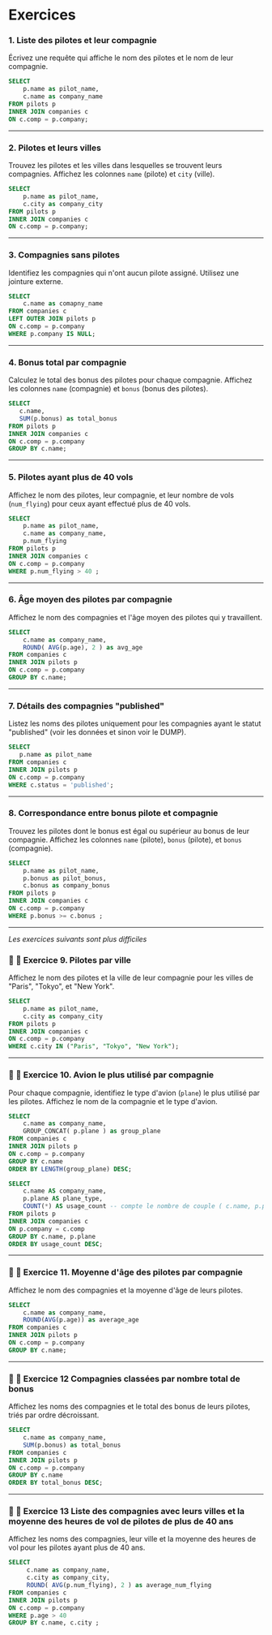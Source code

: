 # Exercices

### **1. Liste des pilotes et leur compagnie**
Écrivez une requête qui affiche le nom des pilotes et le nom de leur compagnie.

```sql
SELECT 
    p.name as pilot_name,
    c.name as company_name
FROM pilots p
INNER JOIN companies c
ON c.comp = p.company;
```

---

### **2. Pilotes et leurs villes**
Trouvez les pilotes et les villes dans lesquelles se trouvent leurs compagnies. Affichez les colonnes `name` (pilote) et `city` (ville).

```sql
SELECT
    p.name as pilot_name,
    c.city as company_city
FROM pilots p 
INNER JOIN companies c 
ON c.comp = p.company; 
```

---

### **3. Compagnies sans pilotes**
Identifiez les compagnies qui n'ont aucun pilote assigné. Utilisez une jointure externe.

```sql
SELECT
    c.name as comapny_name
FROM companies c 
LEFT OUTER JOIN pilots p 
ON c.comp = p.company
WHERE p.company IS NULL;
```

---

### **4. Bonus total par compagnie**
Calculez le total des bonus des pilotes pour chaque compagnie. Affichez les colonnes `name` (compagnie) et `bonus` (bonus des pilotes).

```sql
SELECT
   c.name,
   SUM(p.bonus) as total_bonus
FROM pilots p 
INNER JOIN companies c 
ON c.comp = p.company
GROUP BY c.name;
```

---

### **5. Pilotes ayant plus de 40 vols**
Affichez le nom des pilotes, leur compagnie, et leur nombre de vols (`num_flying`) pour ceux ayant effectué plus de 40 vols.

```sql
SELECT 
    p.name as pilot_name,
    c.name as company_name,
    p.num_flying
FROM pilots p
INNER JOIN companies c
ON c.comp = p.company
WHERE p.num_flying > 40 ;
```

---

### **6. Âge moyen des pilotes par compagnie**
Affichez le nom des compagnies et l'âge moyen des pilotes qui y travaillent.

```sql
SELECT 
    c.name as company_name,
    ROUND( AVG(p.age), 2 ) as avg_age
FROM companies c
INNER JOIN pilots p
ON c.comp = p.company
GROUP BY c.name;
```

---

### **7. Détails des compagnies "published"**
Listez les noms des pilotes uniquement pour les compagnies ayant le statut "published" (voir les données et sinon voir le DUMP).

```sql
SELECT 
   p.name as pilot_name
FROM companies c
INNER JOIN pilots p
ON c.comp = p.company
WHERE c.status = 'published';
```
---

### **8. Correspondance entre bonus pilote et compagnie**
Trouvez les pilotes dont le bonus est égal ou supérieur au bonus de leur compagnie. Affichez les colonnes `name` (pilote), `bonus` (pilote), et `bonus` (compagnie).

```sql
SELECT 
    p.name as pilot_name,
    p.bonus as pilot_bonus, 
    c.bonus as company_bonus
FROM pilots p 
INNER JOIN companies c
ON c.comp = p.company
WHERE p.bonus >= c.bonus ;
```

---

*Les exercices suivants sont plus difficiles*

### 🎱 🎱  **Exercice 9. Pilotes par ville**
Affichez le nom des pilotes et la ville de leur compagnie pour les villes de "Paris", "Tokyo", et "New York".

```sql
SELECT 
    p.name as pilot_name,
    c.city as company_city
FROM pilots p
INNER JOIN companies c
ON c.comp = p.company
WHERE c.city IN ("Paris", "Tokyo", "New York");
```
---

### 🎱 🎱 **Exercice 10. Avion le plus utilisé par compagnie**
Pour chaque compagnie, identifiez le type d'avion (`plane`) le plus utilisé par les pilotes. Affichez le nom de la compagnie et le type d'avion.

```sql
SELECT 
    c.name as company_name,
    GROUP_CONCAT( p.plane ) as group_plane
FROM companies c
INNER JOIN pilots p
ON c.comp = p.company
GROUP BY c.name
ORDER BY LENGTH(group_plane) DESC;

SELECT 
    c.name AS company_name,
    p.plane AS plane_type,
    COUNT(*) AS usage_count -- compte le nombre de couple ( c.name, p.plane ) == nombre de fois qu'une compagnie utilise cet avion
FROM pilots p
INNER JOIN companies c
ON p.company = c.comp
GROUP BY c.name, p.plane
ORDER BY usage_count DESC;
```

---

### 🎱 🎱 **Exercice 11. Moyenne d'âge des pilotes par compagnie**
Affichez le nom des compagnies et la moyenne d'âge de leurs pilotes.

```sql
SELECT 
    c.name as company_name,
    ROUND(AVG(p.age)) as average_age
FROM companies c
INNER JOIN pilots p
ON c.comp = p.company
GROUP BY c.name;
```

---

###  🎱 🎱 **Exercice 12  Compagnies classées par nombre total de bonus**
Affichez les noms des compagnies et le total des bonus de leurs pilotes, triés par ordre décroissant.

```sql
SELECT 
    c.name as company_name,
    SUM(p.bonus) as total_bonus
FROM companies c
INNER JOIN pilots p
ON c.comp = p.company
GROUP BY c.name
ORDER BY total_bonus DESC;
```

--- 

### 🎱 🎱 **Exercice 13 Liste des compagnies avec leurs villes et la moyenne des heures de vol de pilotes de plus de 40 ans**

Affichez les noms des compagnies, leur ville et la moyenne des heures de vol pour les pilotes ayant plus de 40 ans.

```sql
SELECT 
     c.name as company_name,
     c.city as company_city,
     ROUND( AVG(p.num_flying), 2 ) as average_num_flying
FROM companies c
INNER JOIN pilots p
ON c.comp = p.company
WHERE p.age > 40
GROUP BY c.name, c.city ;
```
